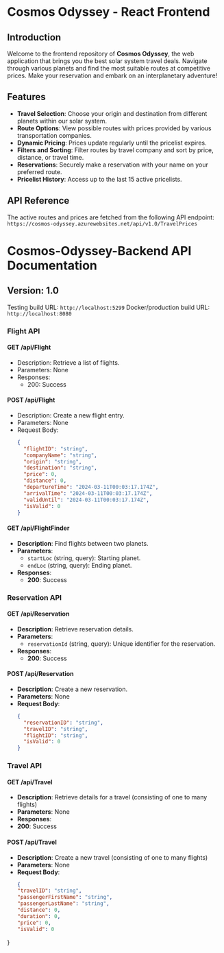 # Cosmos Odyssey - React Frontend

## Introduction

Welcome to the frontend repository of **Cosmos Odyssey**, the web application that brings you the best solar system travel deals. Navigate through various planets and find the most suitable routes at competitive prices. Make your reservation and embark on an interplanetary adventure!

## Features

- **Travel Selection**: Choose your origin and destination from different planets within our solar system.
- **Route Options**: View possible routes with prices provided by various transportation companies.
- **Dynamic Pricing**: Prices update regularly until the pricelist expires.
- **Filters and Sorting**: Filter routes by travel company and sort by price, distance, or travel time.
- **Reservations**: Securely make a reservation with your name on your preferred route.
- **Pricelist History**: Access up to the last 15 active pricelists.

## API Reference

The active routes and prices are fetched from the following API endpoint:
`https://cosmos-odyssey.azurewebsites.net/api/v1.0/TravelPrices`

# Cosmos-Odyssey-Backend API Documentation

## Version: 1.0

Testing build URL: `http://localhost:5299`
Docker/production build URL: `http://localhost:8080`

### Flight API

#### GET /api/Flight
- Description: Retrieve a list of flights.
- Parameters: None
- Responses:
  - 200: Success

#### POST /api/Flight
- Description: Create a new flight entry.
- Parameters: None
- Request Body:
  ```json
  {
    "flightID": "string",
    "companyName": "string",
    "origin": "string",
    "destination": "string",
    "price": 0,
    "distance": 0,
    "departureTime": "2024-03-11T00:03:17.174Z",
    "arrivalTime": "2024-03-11T00:03:17.174Z",
    "validUntil": "2024-03-11T00:03:17.174Z",
    "isValid": 0
  }

#### GET /api/FlightFinder
- **Description**: Find flights between two planets.
- **Parameters**:
  - `startLoc` (string, query): Starting planet.
  - `endLoc` (string, query): Ending planet.
- **Responses**:
  - **200**: Success

### Reservation API

#### GET /api/Reservation
- **Description**: Retrieve reservation details.
- **Parameters**:
  - `reservationId` (string, query): Unique identifier for the reservation.
- **Responses**:
  - **200**: Success

#### POST /api/Reservation
- **Description**: Create a new reservation.
- **Parameters**: None
- **Request Body**:
  ```json
  {
    "reservationID": "string",
    "travelID": "string",
    "flightID": "string",
    "isValid": 0
  }
  
### Travel API

#### GET /api/Travel
- **Description**: Retrieve details for a travel (consisting of one to many flights)
- **Parameters**: None
- **Responses**:
- **200**: Success
    
#### POST /api/Travel
- **Description**: Create a new travel (consisting of one to many flights)
- **Parameters**: None
- **Request Body**:
  ```json
  {
  "travelID": "string",
  "passengerFirstName": "string",
  "passengerLastName": "string",
  "distance": 0,
  "duration": 0,
  "price": 0,
  "isValid": 0
}
